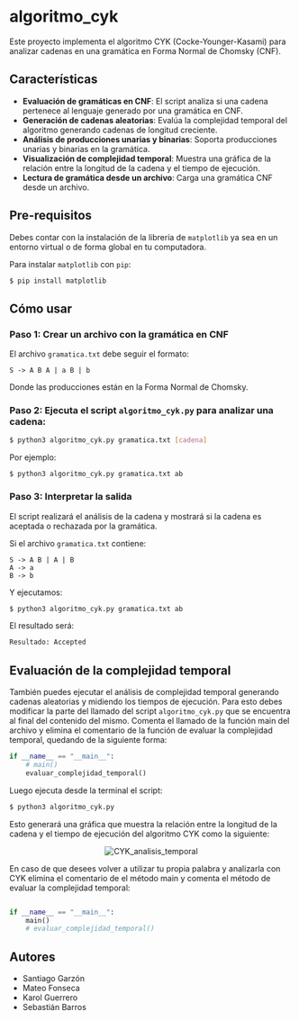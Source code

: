 # algoritmo_cyk

Este proyecto implementa el algoritmo CYK (Cocke-Younger-Kasami) para analizar cadenas en una gramática en Forma Normal de Chomsky (CNF).

## Características
- **Evaluación de gramáticas en CNF**: El script analiza si una cadena pertenece al lenguaje generado por una gramática en CNF.
- **Generación de cadenas aleatorias**: Evalúa la complejidad temporal del algoritmo generando cadenas de longitud creciente.
- **Análisis de producciones unarias y binarias**: Soporta producciones unarias y binarias en la gramática.
- **Visualización de complejidad temporal**: Muestra una gráfica de la relación entre la longitud de la cadena y el tiempo de ejecución.
- **Lectura de gramática desde un archivo**: Carga una gramática CNF desde un archivo.

## Pre-requisitos

Debes contar con la instalación de la librería de `matplotlib` ya sea en un entorno virtual o de forma global en tu computadora.

Para instalar `matplotlib` con `pip`:

```sh
$ pip install matplotlib
```

## Cómo usar

### Paso 1: Crear un archivo con la gramática en CNF

El archivo `gramatica.txt` debe seguir el formato:

```
S -> A B A | a B | b
```

Donde las producciones están en la Forma Normal de Chomsky.

### Paso 2: Ejecuta el script `algoritmo_cyk.py` para analizar una cadena:

```sh
$ python3 algoritmo_cyk.py gramatica.txt [cadena]
```

Por ejemplo:

```
$ python3 algoritmo_cyk.py gramatica.txt ab
```

### Paso 3: Interpretar la salida
El script realizará el análisis de la cadena y mostrará si la cadena es aceptada o rechazada por la gramática.

Si el archivo `gramatica.txt` contiene:

```
S -> A B | A | B
A -> a
B -> b
```

Y ejecutamos:

```sh
$ python3 algoritmo_cyk.py gramatica.txt ab
```

El resultado será:

```sh
Resultado: Accepted
```

## Evaluación de la complejidad temporal

También puedes ejecutar el análisis de complejidad temporal generando cadenas aleatorias y midiendo los tiempos de ejecución. Para esto debes modificar la parte del llamado del script `algoritmo_cyk.py` que se encuentra al final del contenido del mismo. Comenta el llamado de la función main del archivo y elimina el comentario de la función de evaluar la complejidad temporal, quedando de la siguiente forma:

```py
if __name__ == "__main__":
    # main()
    evaluar_complejidad_temporal()
```

Luego ejecuta desde la terminal el script:

```sh
$ python3 algoritmo_cyk.py
```

Esto generará una gráfica que muestra la relación entre la longitud de la cadena y el tiempo de ejecución del algoritmo CYK como la siguiente:

<p align="center">
  <img src="https://github.com/user-attachments/assets/10faf446-215d-4699-9c30-54197e72e16c" alt="CYK_analisis_temporal">
</p>

En caso de que desees volver a utilizar tu propia palabra y analizarla con CYK elimina el comentario de el método main y comenta el método de evaluar la complejidad temporal:

```py

if __name__ == "__main__":
    main()
    # evaluar_complejidad_temporal()
```

## Autores
- Santiago Garzón
- Mateo Fonseca
- Karol Guerrero
- Sebastián Barros
